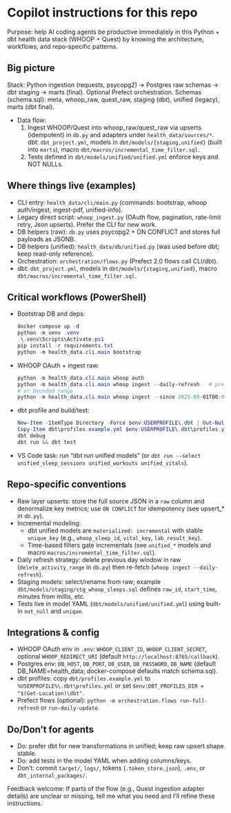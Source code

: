 # Copilot instructions for this repo

Purpose: help AI coding agents be productive immediately in this Python + dbt health data stack (WHOOP + Quest) by knowing the architecture, workflows, and repo-specific patterns.

## Big picture
 Stack: Python ingestion (requests, psycopg2) -> Postgres raw schemas -> dbt staging -> marts (final). Optional Prefect orchestration.
 Schemas (schema.sql): meta, whoop_raw, quest_raw, staging (dbt), unified (legacy), marts (dbt final).
- Data flow:
  1) Ingest WHOOP/Quest into whoop_raw/quest_raw via upserts (idempotent) in `db.py` and adapters under `health_data/sources/*`.
 dbt: `dbt_project.yml`, models in `dbt/models/{staging,unified}` (built into `marts`), macro `dbt/macros/incremental_time_filter.sql`.
  3) Tests defined in `dbt/models/unified/unified.yml` enforce keys and NOT NULLs.

## Where things live (examples)
- CLI entry: `health_data/cli/main.py` (commands: bootstrap, whoop auth/ingest, ingest-pdf, unified-info).
- Legacy direct script: `whoop_ingest.py` (OAuth flow, pagination, rate-limit retry, Json upserts). Prefer the CLI for new work.
- DB helpers (raw): `db.py` uses psycopg2 + ON CONFLICT and stores full payloads as JSONB.
- DB helpers (unified): `health_data/db/unified.py` (was used before dbt; keep read-only reference).
- Orchestration: `orchestration/flows.py` (Prefect 2.0 flows call CLI/dbt).
- dbt: `dbt_project.yml`, models in `dbt/models/{staging,unified}`, macro `dbt/macros/incremental_time_filter.sql`.

## Critical workflows (PowerShell)
- Bootstrap DB and deps:
  ```powershell
  docker compose up -d
  python -m venv .venv
  .\.venv\Scripts\Activate.ps1
  pip install -r requirements.txt
  python -m health_data.cli.main bootstrap
  ```
- WHOOP OAuth + ingest raw:
  ```powershell
  python -m health_data.cli.main whoop auth
  python -m health_data.cli.main whoop ingest --daily-refresh   # previous UTC day
  # or bounded range
  python -m health_data.cli.main whoop ingest --since 2025-09-01T00:00:00Z --until 2025-09-05T00:00:00Z
  ```
- dbt profile and build/test:
  ```powershell
  New-Item -ItemType Directory -Force $env:USERPROFILE\.dbt | Out-Null
  Copy-Item dbt\profiles.example.yml $env:USERPROFILE\.dbt\profiles.yml
  dbt debug
  dbt run && dbt test
  ```
- VS Code task: run “dbt run unified models” (or `dbt run --select unified_sleep_sessions unified_workouts unified_vitals`).

## Repo-specific conventions
- Raw layer upserts: store the full source JSON in a `raw` column and denormalize key metrics; use `ON CONFLICT` for idempotency (see upsert_* in `db.py`).
- Incremental modeling:
  - dbt unified models are `materialized: incremental` with stable `unique_key` (e.g., `whoop_sleep_id`, `vital_key`, `lab_result_key`).
  - Time-based filters gate incrementals (see `unified_*` models and macro `macros/incremental_time_filter.sql`).
- Daily refresh strategy: delete previous day window in raw (`delete_activity_range` in `db.py`) then re-fetch (`whoop ingest --daily-refresh`).
- Staging models: select/rename from raw; example `dbt/models/staging/stg_whoop_sleeps.sql` defines `raw_id`, `start_time`, minutes from millis, etc.
- Tests live in model YAML (`dbt/models/unified/unified.yml`) using built-in `not_null` and `unique`.

## Integrations & config
- WHOOP OAuth env in `.env`: `WHOOP_CLIENT_ID`, `WHOOP_CLIENT_SECRET`, optional `WHOOP_REDIRECT_URI` (default `http://localhost:8765/callback`).
- Postgres env: `DB_HOST`, `DB_PORT`, `DB_USER`, `DB_PASSWORD`, `DB_NAME` (default DB_NAME=health_data; docker-compose defaults match schema.sql).
- dbt profiles: copy `dbt/profiles.example.yml` to `%USERPROFILE%\.dbt\profiles.yml` or set `$env:DBT_PROFILES_DIR = "$(Get-Location)\dbt"`.
- Prefect flows (optional): `python -m orchestration.flows run-full-refresh` or `run-daily-update`.

## Do/Don’t for agents
- Do: prefer dbt for new transformations in unified; keep raw upsert shape stable.
- Do: add tests in the model YAML when adding columns/keys.
- Don’t: commit `target/`, `logs/`, tokens (`.token_store.json`), `.env`, or `dbt_internal_packages/`.

Feedback welcome: If parts of the flow (e.g., Quest ingestion adapter details) are unclear or missing, tell me what you need and I’ll refine these instructions.